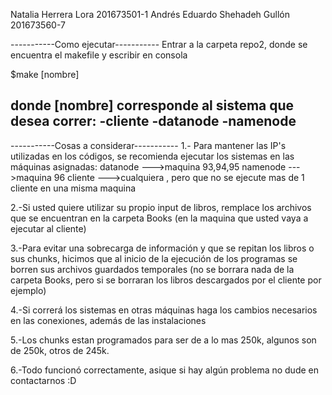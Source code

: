 Natalia        Herrera  Lora   201673501-1
Andrés Eduardo Shehadeh Gullón 201673560-7

-----------Como ejecutar-----------
Entrar a la carpeta repo2, donde se encuentra el makefile y escribir en consola

$make [nombre]

donde [nombre] corresponde al sistema que desea correr:
  -cliente
  -datanode
  -namenode
  --------------------------------------------
  -----------Cosas a considerar-----------
1.- Para mantener las IP's utilizadas en los códigos, se recomienda ejecutar los sistemas
   en las máquinas asignadas:
       datanode   --->maquina 93,94,95
       namenode   --->maquina 96
       cliente    --->cualquiera , pero que no se ejecute mas de 1 cliente en una misma maquina

2.-Si usted quiere utilizar su propio input de libros, remplace los archivos que se encuentran en la carpeta Books (en la maquina que usted vaya a ejecutar al cliente)

3.-Para evitar una sobrecarga de información y que se repitan los libros o sus chunks, hicimos que al inicio de la ejecución de los programas se borren sus archivos guardados temporales (no se borrara nada de la carpeta Books, pero si se borraran los libros descargados por el cliente por ejemplo)

4.-Si correrá los sistemas en otras máquinas haga los cambios necesarios en las conexiones, además de las instalaciones

5.-Los chunks estan programados para ser de a lo mas 250k, algunos son de 250k, otros de 245k.

6.-Todo funcionó correctamente, asique si hay algún problema no dude en contactarnos :D

